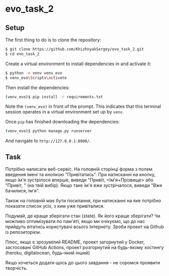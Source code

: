 ﻿# evo_task_2

## Setup

The first thing to do is to clone the repository:

```sh
$ git clone https://github.com/KhizhnyakSergey/evo_task_2.git
$ cd evo_task_2
```

Create a virtual environment to install dependencies in and activate it:

```sh
$ python -m venv venv_evo
$ venv_evo\Scripts\activate
```

Then install the dependencies:

```sh
(venv_evo)$ pip install -r requirements.txt
```
Note the `(venv_evo)` in front of the prompt. This indicates that this terminal
session operates in a virtual environment set up by `venv`.

Once `pip` has finished downloading the dependencies:
```sh
(venv_evo)$ python manage.py runserver
```
And navigate to `http://127.0.0.1:8000/`.


## Task

Потрібно написати веб-сервіс. На головній сторінці форма з полем введення імені та кнопкою "Привітатись". При натисканні на кнопку, якщо ім'я зустрілося вперше, виведи "Привіт, <Ім'я+Прізвище> або "Привіт, <email>" (на твій вибір). Якщо таке ім'я вже зустрічалося, виведи "Вже бачилися, ім'я".

Також на головній має бути посилання, при натисканні на яке потрібно показати список усіх, з ким уже привіталися.

Подумай, де краще зберігати стан (state). Як його краще зберігати? Чи можливо оптимізувати по пам'яті, якщо ми очікуємо, що до нас прийдуть вітатись користувачі всього Інтернету. Зроби проект на Github із репозиторієм.

Плюс, якщо є зрозумілий README, проект загорнутий у Docker, застосовані GitHub Actions, проект розгорнутий на будь-якому хостингу (heroku, digitalocean, будь-який інший)

Якщо хочеться додати щось до цього завдання - не соромся проявити творчість.
